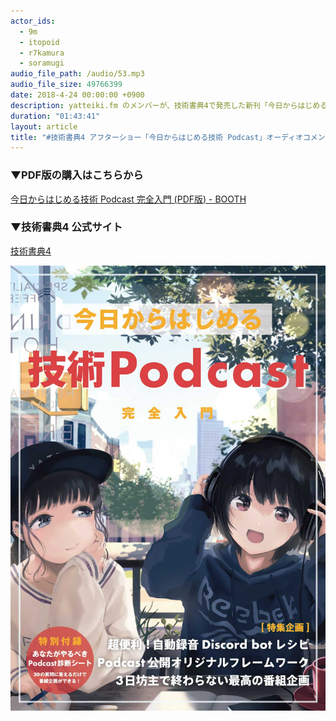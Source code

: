```yaml
---
actor_ids:
  - 9m
  - itopoid
  - r7kamura
  - soramugi
audio_file_path: /audio/53.mp3
audio_file_size: 49766399
date: 2018-4-24 00:00:00 +0900
description: yatteiki.fm のメンバーが、技術書典4で発売した新刊「今日からはじめる技術 Podcast 完全入門」について話しました。オーディオコメンタリー形式となっているため、お手持ちの冊子、またはPDFを用意してお聞き下さい。BOOTH にて PDF 版の販売も行っています。
duration: "01:43:41"
layout: article
title: "#技術書典4 アフターショー「今日からはじめる技術 Podcast」オーディオコメンタリー"
---
```


### ▼PDF版の購入はこちらから
[今日からはじめる技術 Podcast 完全入門 (PDF版) - BOOTH](https://yatteiki.booth.pm/items/828339)

### ▼技術書典4 公式サイト
[技術書典4](https://techbookfest.org/event/tbf04)

![今日からはじめる技術 Podcast 完全入門](/images/slideshows/53/techbookfest4-book.jpg)
